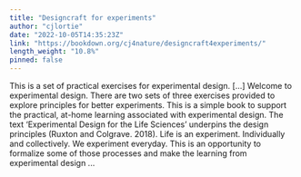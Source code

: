 ```yaml
---
title: "Designcraft for experiments"
author: "cjlortie"
date: "2022-10-05T14:35:23Z"
link: "https://bookdown.org/cj4nature/designcraft4experiments/"
length_weight: "10.8%"
pinned: false
---
```


This is a set of practical exercises for experimental design. [...] Welcome to experimental design. There are two sets of three exercises provided to explore principles for better experiments. This is a simple book to support the practical, at-home learning associated with experimental design. The text ‘Experimental Design for the Life Sciences’ underpins the design principles (Ruxton and Colgrave. 2018). Life is an experiment. Individually and collectively. We experiment everyday. This is an opportunity to formalize some of those processes and make the learning from experimental design ...
